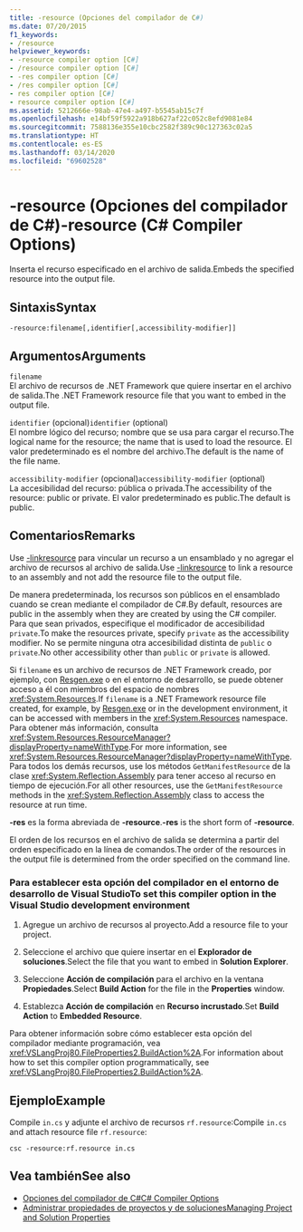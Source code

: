 ```yaml
---
title: -resource (Opciones del compilador de C#)
ms.date: 07/20/2015
f1_keywords:
- /resource
helpviewer_keywords:
- -resource compiler option [C#]
- /resource compiler option [C#]
- -res compiler option [C#]
- /res compiler option [C#]
- res compiler option [C#]
- resource compiler option [C#]
ms.assetid: 5212666e-98ab-47e4-a497-b5545ab15c7f
ms.openlocfilehash: e14bf59f5922a918b627af22c052c8efd9081e84
ms.sourcegitcommit: 7588136e355e10cbc2582f389c90c127363c02a5
ms.translationtype: HT
ms.contentlocale: es-ES
ms.lasthandoff: 03/14/2020
ms.locfileid: "69602528"
---
```

# <a name="-resource-c-compiler-options"></a><span data-ttu-id="4b95c-102">-resource (Opciones del compilador de C#)</span><span class="sxs-lookup"><span data-stu-id="4b95c-102">-resource (C# Compiler Options)</span></span>
<span data-ttu-id="4b95c-103">Inserta el recurso especificado en el archivo de salida.</span><span class="sxs-lookup"><span data-stu-id="4b95c-103">Embeds the specified resource into the output file.</span></span>  
  
## <a name="syntax"></a><span data-ttu-id="4b95c-104">Sintaxis</span><span class="sxs-lookup"><span data-stu-id="4b95c-104">Syntax</span></span>  
  
```console  
-resource:filename[,identifier[,accessibility-modifier]]  
```  
  
## <a name="arguments"></a><span data-ttu-id="4b95c-105">Argumentos</span><span class="sxs-lookup"><span data-stu-id="4b95c-105">Arguments</span></span>  
 `filename`  
 <span data-ttu-id="4b95c-106">El archivo de recursos de .NET Framework que quiere insertar en el archivo de salida.</span><span class="sxs-lookup"><span data-stu-id="4b95c-106">The .NET Framework resource file that you want to embed in the output file.</span></span>  
  
 <span data-ttu-id="4b95c-107">`identifier` (opcional)</span><span class="sxs-lookup"><span data-stu-id="4b95c-107">`identifier` (optional)</span></span>  
 <span data-ttu-id="4b95c-108">El nombre lógico del recurso; nombre que se usa para cargar el recurso.</span><span class="sxs-lookup"><span data-stu-id="4b95c-108">The logical name for the resource; the name that is used to load the resource.</span></span> <span data-ttu-id="4b95c-109">El valor predeterminado es el nombre del archivo.</span><span class="sxs-lookup"><span data-stu-id="4b95c-109">The default is the name of the file name.</span></span>  
  
 <span data-ttu-id="4b95c-110">`accessibility-modifier` (opcional)</span><span class="sxs-lookup"><span data-stu-id="4b95c-110">`accessibility-modifier` (optional)</span></span>  
 <span data-ttu-id="4b95c-111">La accesibilidad del recurso: pública o privada.</span><span class="sxs-lookup"><span data-stu-id="4b95c-111">The accessibility of the resource: public or private.</span></span> <span data-ttu-id="4b95c-112">El valor predeterminado es public.</span><span class="sxs-lookup"><span data-stu-id="4b95c-112">The default is public.</span></span>  
  
## <a name="remarks"></a><span data-ttu-id="4b95c-113">Comentarios</span><span class="sxs-lookup"><span data-stu-id="4b95c-113">Remarks</span></span>  
 <span data-ttu-id="4b95c-114">Use [-linkresource](./linkresource-compiler-option.md) para vincular un recurso a un ensamblado y no agregar el archivo de recursos al archivo de salida.</span><span class="sxs-lookup"><span data-stu-id="4b95c-114">Use [-linkresource](./linkresource-compiler-option.md) to link a resource to an assembly and not add the resource file to the output file.</span></span>  
  
 <span data-ttu-id="4b95c-115">De manera predeterminada, los recursos son públicos en el ensamblado cuando se crean mediante el compilador de C#.</span><span class="sxs-lookup"><span data-stu-id="4b95c-115">By default, resources are public in the assembly when they are created by using the C# compiler.</span></span> <span data-ttu-id="4b95c-116">Para que sean privados, especifique el modificador de accesibilidad `private`.</span><span class="sxs-lookup"><span data-stu-id="4b95c-116">To make the resources private, specify `private` as the accessibility modifier.</span></span> <span data-ttu-id="4b95c-117">No se permite ninguna otra accesibilidad distinta de `public` o `private`.</span><span class="sxs-lookup"><span data-stu-id="4b95c-117">No other accessibility other than `public` or `private` is allowed.</span></span>  
  
 <span data-ttu-id="4b95c-118">Si `filename` es un archivo de recursos de .NET Framework creado, por ejemplo, con [Resgen.exe](../../../framework/tools/resgen-exe-resource-file-generator.md) o en el entorno de desarrollo, se puede obtener acceso a él con miembros del espacio de nombres <xref:System.Resources>.</span><span class="sxs-lookup"><span data-stu-id="4b95c-118">If `filename` is a .NET Framework resource file created, for example, by [Resgen.exe](../../../framework/tools/resgen-exe-resource-file-generator.md) or in the development environment, it can be accessed with members in the <xref:System.Resources> namespace.</span></span> <span data-ttu-id="4b95c-119">Para obtener más información, consulta <xref:System.Resources.ResourceManager?displayProperty=nameWithType>.</span><span class="sxs-lookup"><span data-stu-id="4b95c-119">For more information, see <xref:System.Resources.ResourceManager?displayProperty=nameWithType>.</span></span> <span data-ttu-id="4b95c-120">Para todos los demás recursos, use los métodos `GetManifestResource` de la clase <xref:System.Reflection.Assembly> para tener acceso al recurso en tiempo de ejecución.</span><span class="sxs-lookup"><span data-stu-id="4b95c-120">For all other resources, use the `GetManifestResource` methods in the <xref:System.Reflection.Assembly> class to access the resource at run time.</span></span>  
  
 <span data-ttu-id="4b95c-121">**-res** es la forma abreviada de **-resource**.</span><span class="sxs-lookup"><span data-stu-id="4b95c-121">**-res** is the short form of **-resource**.</span></span>  
  
 <span data-ttu-id="4b95c-122">El orden de los recursos en el archivo de salida se determina a partir del orden especificado en la línea de comandos.</span><span class="sxs-lookup"><span data-stu-id="4b95c-122">The order of the resources in the output file is determined from the order specified on the command line.</span></span>  
  
### <a name="to-set-this-compiler-option-in-the-visual-studio-development-environment"></a><span data-ttu-id="4b95c-123">Para establecer esta opción del compilador en el entorno de desarrollo de Visual Studio</span><span class="sxs-lookup"><span data-stu-id="4b95c-123">To set this compiler option in the Visual Studio development environment</span></span>  
  
1. <span data-ttu-id="4b95c-124">Agregue un archivo de recursos al proyecto.</span><span class="sxs-lookup"><span data-stu-id="4b95c-124">Add a resource file to your project.</span></span>  
  
2. <span data-ttu-id="4b95c-125">Seleccione el archivo que quiere insertar en el **Explorador de soluciones**.</span><span class="sxs-lookup"><span data-stu-id="4b95c-125">Select the file that you want to embed in **Solution Explorer**.</span></span>  
  
3. <span data-ttu-id="4b95c-126">Seleccione **Acción de compilación** para el archivo en la ventana **Propiedades**.</span><span class="sxs-lookup"><span data-stu-id="4b95c-126">Select **Build Action** for the file in the **Properties** window.</span></span>  
  
4. <span data-ttu-id="4b95c-127">Establezca **Acción de compilación** en **Recurso incrustado**.</span><span class="sxs-lookup"><span data-stu-id="4b95c-127">Set **Build Action** to **Embedded Resource**.</span></span>  
  
 <span data-ttu-id="4b95c-128">Para obtener información sobre cómo establecer esta opción del compilador mediante programación, vea <xref:VSLangProj80.FileProperties2.BuildAction%2A>.</span><span class="sxs-lookup"><span data-stu-id="4b95c-128">For information about how to set this compiler option programmatically, see <xref:VSLangProj80.FileProperties2.BuildAction%2A>.</span></span>  
  
## <a name="example"></a><span data-ttu-id="4b95c-129">Ejemplo</span><span class="sxs-lookup"><span data-stu-id="4b95c-129">Example</span></span>  
 <span data-ttu-id="4b95c-130">Compile `in.cs` y adjunte el archivo de recursos `rf.resource`:</span><span class="sxs-lookup"><span data-stu-id="4b95c-130">Compile `in.cs` and attach resource file `rf.resource`:</span></span>  
  
```console  
csc -resource:rf.resource in.cs  
```  
  
## <a name="see-also"></a><span data-ttu-id="4b95c-131">Vea también</span><span class="sxs-lookup"><span data-stu-id="4b95c-131">See also</span></span>

- [<span data-ttu-id="4b95c-132">Opciones del compilador de C#</span><span class="sxs-lookup"><span data-stu-id="4b95c-132">C# Compiler Options</span></span>](./index.md)
- [<span data-ttu-id="4b95c-133">Administrar propiedades de proyectos y de soluciones</span><span class="sxs-lookup"><span data-stu-id="4b95c-133">Managing Project and Solution Properties</span></span>](/visualstudio/ide/managing-project-and-solution-properties)
